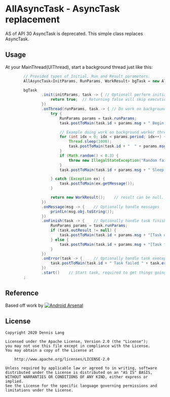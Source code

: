 AllAsyncTask - AsyncTask replacement
===

AS of API 30 AsyncTask is deprecated. This simple class replaces AsyncTask.

## Usage

At your MainThread(UIThread), start a background thread just like this:

```java
        // Provided types of Initial, Run and Result parameters. 
        AllAsyncTask<InitParams, RunParams, WorkResult> bgTask = new AllAsyncTask<>();

        bgTask
                .init(initParams, task -> { // Optionall perform initialization work on main thread
                    return true;  // Returning false will skip execution and jump to onError.
                })
                .onThread(runParams, task -> { // Do work on background thread
                    try {
                        RunParams params = task.runParams;
                        task.postToMain(task.id + params.msg + " Begin sleeping " + params.period + " secs");

                        // Example doing work on background worker thread. 
                        for (int idx = 0; idx < params.period; idx++) {
                            Thread.sleep(1000);
                            task.postToMain(task.id + "  " + params.msg + " sleeping " + idx);
                        }
                        if (Math.random() < 0.3) {
                            throw new IllegalStateException("Random failure");
                        }
                        task.postToMain(task.id + params.msg + " Sleep completed");

                    } catch (Exception ex) {
                        task.postToMain(ex.getMessage());
                    }

                    return new WorkResult();    // result can be null.
                })
                .onMessage(msg -> {    // Optionally handle messages
                    printLn(msg.obj.toString());
                })
                .onFinish(task -> {    // Optionally handle task finish
                    RunParams params = task.runParams;
                    if (task.outResult != null) {  
                        task.postToMain(task.id + params.msg + "[Task done]");
                    } else {
                        task.postToMain(task.id + params.msg + "[Task failed]");
                    }
                })
                .onError(task -> {     // Optionally handle task exeception
                    task.postToMain(task.id + " Task failed " + task.error.getMessage());
                })
                .start()    // Start task, required to get things going.
        ;
```

## Reference

Based off work by 
[![Android Arsenal](https://img.shields.io/badge/Android%20Arsenal-SugarTask-green.svg?style=flat)](https://android-arsenal.com/details/1/2590)


## License

    Copyright 2020 Dennis Lang

    Licensed under the Apache License, Version 2.0 (the "License");
    you may not use this file except in compliance with the License.
    You may obtain a copy of the License at

        http://www.apache.org/licenses/LICENSE-2.0

    Unless required by applicable law or agreed to in writing, software
    distributed under the License is distributed on an "AS IS" BASIS,
    WITHOUT WARRANTIES OR CONDITIONS OF ANY KIND, either express or implied.
    See the License for the specific language governing permissions and
    limitations under the License.
